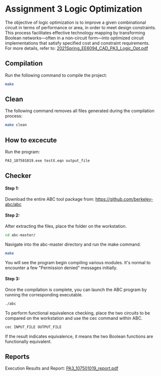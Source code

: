# Assignment 3 Logic Optimization
The objective of logic optimization is to improve a given combinational circuit in terms of performance or area, in order to meet design constraints. This process facilitates effective technology mapping by transforming Boolean networks—often in a non-circuit form—into optimized circuit implementations that satisfy specified cost and constraint requirements.  
For more details, refer to: [2021Spring_EE6094_CAD_PA3_Logic_Opt.pdf](2021Spring_EE6094_CAD_PA3_Logic_Opt.pdf)

## Compilation
Run the following command to compile the project:
```sh
make
```

## Clean
The following command removes all files generated during the compilation process:
```sh
make clean
```

## How to excecute
Run the program: 
```sh
PA3_107501019.exe testX.eqn output_file
```

## Checker
#### Step 1: 
Download the entire ABC tool package from:
https://github.com/berkeley-abc/abc

#### Step 2:  
After extracting the files, place the folder on the workstation.
```sh
cd abc-master/
```
Navigate into the abc-master directory and run the make command.
```sh
make
```
You will see the program begin compiling various modules. It's normal to encounter a few "Permission denied" messages initially.

#### Step 3: 
Once the compilation is complete, you can launch the ABC program by running the corresponding executable.
```sh
./abc
```
To perform functional equivalence checking, place the two circuits to be compared on the workstation and use the cec command within ABC.
```sh
cec INPUT_FILE OUTPUT_FILE
```
If the result indicates equivalence, it means the two Boolean functions are functionally equivalent.

## Reports
Execution Results and Report: 
[PA3_107501019_report.pdf](PA3_107501019_report.pdf)
